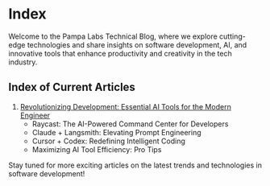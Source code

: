 # Index

Welcome to the Pampa Labs Technical Blog, where we explore cutting-edge technologies and share insights on software development, AI, and innovative tools that enhance productivity and creativity in the tech industry.

## Index of Current Articles

1. [Revolutionizing Development: Essential AI Tools for the Modern Engineer](AI-tools/ai-tooling.md)
      - Raycast: The AI-Powered Command Center for Developers
      - Claude + Langsmith: Elevating Prompt Engineering
      - Cursor + Codex: Redefining Intelligent Coding
      - Maximizing AI Tool Efficiency: Pro Tips

Stay tuned for more exciting articles on the latest trends and technologies in software development!
